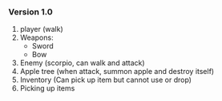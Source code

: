 ### Version 1.0

1. player (walk)
2. Weapons:
	* Sword
	* Bow
3. Enemy (scorpio, can walk and attack)
4. Apple tree (when attack, summon apple and destroy itself)
5. Inventory (Can pick up item but cannot use or drop)
6. Picking up items
 

